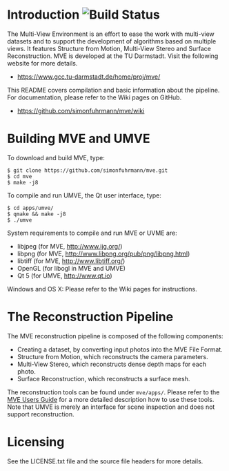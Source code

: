 # Introduction ![Build Status](https://travis-ci.org/simonfuhrmann/mve.svg?branch=master)

The Multi-View Environment is an effort to ease the work with multi-view
datasets and to support the development of algorithms based on multiple
views. It features Structure from Motion, Multi-View Stereo and Surface
Reconstruction. MVE is developed at the TU Darmstadt. Visit the following
website for more details.

 * https://www.gcc.tu-darmstadt.de/home/proj/mve/

This README covers compilation and basic information about the
pipeline. For documentation, please refer to the Wiki pages on GitHub.

 * https://github.com/simonfuhrmann/mve/wiki


# Building MVE and UMVE

To download and build MVE, type:

    $ git clone https://github.com/simonfuhrmann/mve.git
    $ cd mve
    $ make -j8

To compile and run UMVE, the Qt user interface, type:

    $ cd apps/umve/
    $ qmake && make -j8
    $ ./umve

System requirements to compile and run MVE or UVME are:

 * libjpeg (for MVE, http://www.ijg.org/)
 * libpng (for MVE, http://www.libpng.org/pub/png/libpng.html)
 * libtiff (for MVE, http://www.libtiff.org/)
 * OpenGL (for libogl in MVE and UMVE)
 * Qt 5 (for UMVE, http://www.qt.io)

Windows and OS X: Please refer to the Wiki pages for instructions.


# The Reconstruction Pipeline

The MVE reconstruction pipeline is composed of the following components:

 * Creating a dataset, by converting input photos into the MVE File Format.
 * Structure from Motion, which reconstructs the camera parameters.
 * Multi-View Stereo, which reconstructs dense depth maps for each photo.
 * Surface Reconstruction, which reconstructs a surface mesh.

The reconstruction tools can be found under `mve/apps/`. Please refer to the
[MVE Users Guide](https://github.com/simonfuhrmann/mve/wiki/MVE-Users-Guide)
for a more detailed description how to use these tools. Note that UMVE is
merely an interface for scene inspection and does not support reconstruction.


# Licensing

See the LICENSE.txt file and the source file headers for more details.

